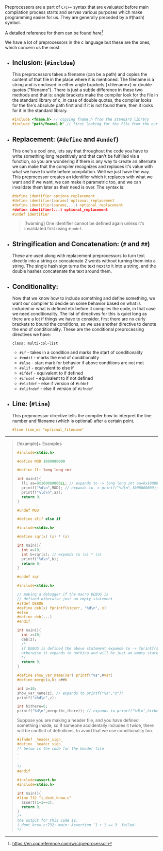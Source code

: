 Preprocessors are a part of `C/C++` syntax that are evaluated before main compilation process starts and serves various purposes which make programming easier for us. They are generally preceded by a #(hash) symbol.

A detailed reference for them can be found _here[^1]_

We have a lot of preprocessors in the c language but these are the ones, which concern us the most:
- ## Inclusion: (`#incldue`)
	This preprocessors takes a filename (can be a path) and copies the content of that file in the place where it is mentioned. The filename is a string and is enclosed in either angle brackets (\<filename\>) or double quotes (\"filename\"). There is just a subtle difference in these two methods and that is: angle brackets make the compiler look for the file in the standard library of c, in case of double quotes, the compiler looks for the file's absolute path first and if it is not found there, then it looks for it in the standard library.
	```c
	#include <fname.h> // copying fname.h from the standard library
	#include "path/fname1.h" // first looking for the file from the current folder, if not present looking in the standard library
	```
- ## Replacement: (`#define` and `#undef`)
	This one's a cool one, lets say that throughout the code you have to write something long repetitively and that can't be fulfilled via a function, so you are wondering if there is any way to create an alternate we can make that the compiler recognizes and replaces it's value with what we have to write before compilation. Well we just have the way.
	This preprocessor creates an identifier which it replaces with what we want and if we want, we can make it parametric too, and we can invalidate them later as their need is over. The syntax is:
	```c
	#define identifier optiona_replacement
	#define identifier(params) optional_replacement
	#define identifier(params,...) optional_replacement
	#defien identifier(...) optional_replacement
	#undef identifier
	```
	> [!warning] One identifier cannot be defined again unless it's invalidated first using `#undef`.

- ## Stringification and Concatenation: (`#` and `##`)
	These are used along with replacement preprocessors to turn text directly into a string or concatenate 2 words without turning them into a string.
	The single hash sign turns the text next to it into a string, and the double hashes concatenate the text around them.
- ## Conditionality:
	Now that we know how to include something and define something, we want our compiler to decide on some behavior based on what is included or what is defined etc before it compiles the code, in that case we need conditionality. The list of directives for this is quiet long as there are a lot if things we have to consider, first there are no curly brackets to bound the conditions, so we use another directive to denote the end of conditionality.
	These are the conditional preprocessing directives we have:
	
	`class: multi-col-list`

	- `#if` - takes in a condition and marks the start of conditionality
	- `#endif` - marks the end of conditionality
	- `#else` - start mark for behavior if above conditions are not met
	- `#elif` - equivalent to else if
	- `#ifdef` - equivalent to if defined
	- `#ifndef` - equivalent to if not defined
	- `#elifdef` - else if version of `#ifdef`
	- `#elifndef` - else if version of `#ifndef`

- ## Line: (`#line`)
	This preprocessor directive tells the compiler how to interpret the line number and filename (which is optional) after a certain point.
	```c
	#line line_no "optional_filename"
	```

---
> [!example]+ Examples
> ```c
> #include<stdio.h>
> 
> #define MOD 1000000009
> 
> #define lli long long int
> 
> int main(){
> 	lli aa=0x100000000LL; // expands to -> long long int aa=0x100000000LL;
> 	printf("%d\n",MOD); // expands to -> printf("%d\n",1000000009);
> 	printf("%ld\n",aa);
> 	return 0;
> }
> 
> #undef MOD
> ```
> 
> ```c
> #define elif else if
> ```
> 
> ```c
> #include<stdio.h>
> 
> #define sqr(x) (x) * (x)
> 
> int main(){
> 	int a=10;
> 	int b=sqr(a); // expands to (a) * (a)
> 	printf("%d\n",b);
> 	return 0;
> }
> 
> #undef sqr
> ```
> 
> ```c
> #include<stdio.h>
> 
> // making a debugger if the macro DEBUG is
> // defined otherwise just an empty statement
> #ifdef DEBUG
> #define deb(x) fprintf(stderr, "%d\n", x)
> #else
> #define deb(...)
> #endif
> 
> int main(){
> 	int z=10;
> 	deb(z);
> 	/*
> 	if DEBUG is defined the above statement expande to -> fprintf(stderr, "%d\n", z);
> 	otherwise it expands to nothing and will be just an empty statement
> 	*/
> 	return 0;
> }
> ```
> 
> ```c
> #define show_var_name(var) printf("%s",#var)
> #define merge(a,b) a##b
> 
> int z=10;
> show_var_name(z); // expands to printf("%s","z");
> printf("=%d\n",z);
> 
> int hithere=0;
> printf("%d\n",merge(hi,there)); // expands to printf("%d\n",hithere);
> ```
> 
> Suppose you are making a header file, and you have defined something inside, so if someone accidentally includes it twice, there will be conflict of definitions, to avoid that we use conditionality too.
> ```c
> #ifndef _header_sign_
> #define _header_sign_
> /* below is the code for the header file
> .
> .
> .
> */
> #endif
> ```
> 
> ```c file:test.c
> #include<assert.h>
> #include<stdio.h>
> 
> int main(){
> #line 732 "i_dont_know.c"
> 	assert(1+1==3);
> 	return 0;
> }
> /*
> the output for this code is:
> i_dont_know.c:732: main: Assertion `1 + 1 == 3' failed.
> */
> ```


[^1]: https://en.cppreference.com/w/c/preprocessor